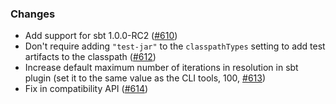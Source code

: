 ### Changes

* Add support for sbt 1.0.0-RC2 ([#610])
* Don't require adding `"test-jar"` to the `classpathTypes` setting to add test artifacts to the classpath ([#612])
* Increase default maximum number of iterations in resolution in sbt plugin (set it to the same value as the CLI tools, 100, [#613])
* Fix in compatibility API ([#614])



[#610]: https://github.com/alexarchambault/coursier/pull/610
[#612]: https://github.com/alexarchambault/coursier/pull/612
[#613]: https://github.com/alexarchambault/coursier/pull/613
[#614]: https://github.com/alexarchambault/coursier/pull/614

